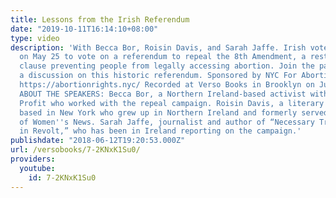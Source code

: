 ```yaml
---
title: Lessons from the Irish Referendum
date: "2019-10-11T16:14:10+08:00"
type: video
description: 'With Becca Bor, Roisin Davis, and Sarah Jaffe. Irish voters headed out
  on May 25 to vote on a referendum to repeal the 8th Amendment, a restrictive constitutional
  clause preventing people from legally accessing abortion. Join the panelists for
  a discussion on this historic referendum. Sponsored by NYC For Abortion Rights:
  https://abortionrights.nyc/ Recorded at Verso Books in Brooklyn on June 11, 2018.
  ABOUT THE SPEAKERS: Becca Bor, a Northern Ireland-based activist with People Before
  Profit who worked with the repeal campaign. Roisin Davis, a literary agent and editor
  based in New York who grew up in Northern Ireland and formerly served as editor
  of Women''s News. Sarah Jaffe, journalist and author of “Necessary Trouble: Americans
  in Revolt,” who has been in Ireland reporting on the campaign.'
publishdate: "2018-06-12T19:20:53.000Z"
url: /versobooks/7-2KNxK1Su0/
providers:
  youtube:
    id: 7-2KNxK1Su0
---
```

